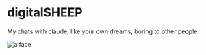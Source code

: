 # digitalSHEEP
My chats with claude, like your own dreams, boring to other people. 

![aiface](https://github.com/EveryOneIsGross/digitalSHEEP/assets/23621140/015f00de-5c9c-46d6-a7cd-fbe12b2c9a7b)
